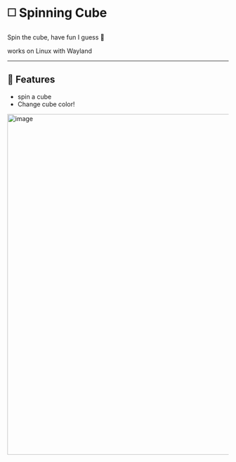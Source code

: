 # ◻️ Spinning Cube

Spin the cube, have fun I guess 🤷

works on Linux with Wayland

---

## 🚀 Features
- spin a cube
- Change cube color!
<img width="1285" height="774" alt="image" src="https://github.com/user-attachments/assets/6776146f-dfa9-4aee-b9de-4442ef567b32" />
